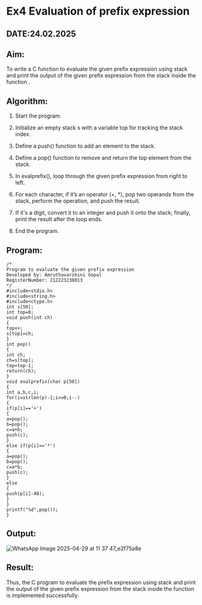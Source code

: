 # Ex4 Evaluation of prefix expression

## DATE:24.02.2025

## Aim:

To write a C function to evaluate the given prefix expression using stack and print the output of the given prefix expression from the stack inside the function . 

## Algorithm:

1. Start the program.

2. Initialize an empty stack s with a variable top for tracking the stack index.

3. Define a push() function to add an element to the stack.

4. Define a pop() function to remove and return the top element from the stack.

5. In evalprefix(), loop through the given prefix expression from right to left.

6. For each character, if it’s an operator (+, *), pop two operands from the stack, perform the 
operation, and push the result.

7. If it's a digit, convert it to an integer and push it onto the stack; finally, print the result after 
the loop ends.

8. End the program.

## Program:
```
/*
Program to evaluate the given prefix expression
Developed by: Amruthavarshini Gopal
RegisterNumber: 212223230013 
*/
#include<stdio.h> 
#include<string.h> 
#include<ctype.h>
int s[50]; 
int top=0;
void push(int ch)
{
top++; 
s[top]=ch;
}
int pop()
{
int ch; 
ch=s[top]; 
top=top-1; 
return(ch);
}
void evalprefix(char p[50])
{
int a,b,c,i;
for(i=strlen(p)-1;i>=0;i--)
{
if(p[i]=='+')
{
a=pop();
b=pop(); 
c=a+b; 
push(c);
}
else if(p[i]=='*')
{
a=pop();
b=pop(); 
c=a*b; 
push(c);
}
else
{
push(p[i]-48);
}
}
printf("%d",pop());
}
```

## Output:

![WhatsApp Image 2025-04-29 at 11 37 47_e2f75a8e](https://github.com/user-attachments/assets/24f138c8-f041-432c-a45b-e34d892caa08)


## Result:

Thus, the C program to evaluate the prefix expression using stack and print the output of the given prefix expression from the stack inside the function is implemented successfully.
